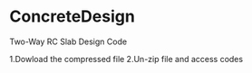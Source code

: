 # ConcreteDesign
Two-Way RC Slab Design Code 

1.Dowload the compressed file
2.Un-zip file and access codes
